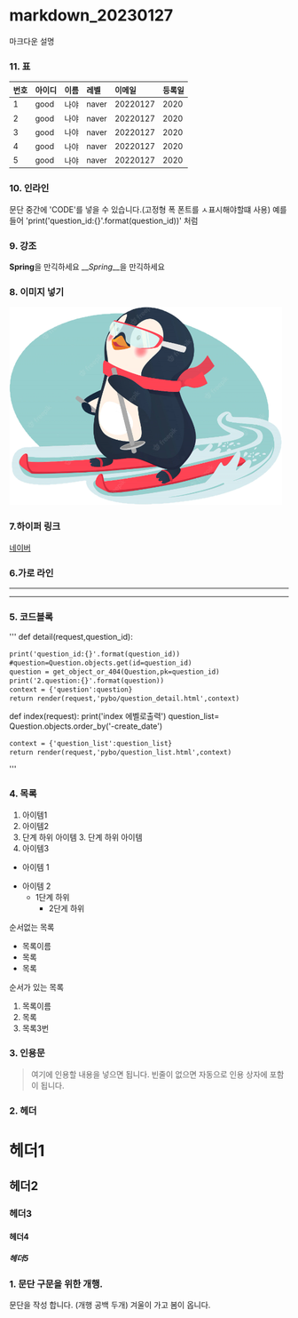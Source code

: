 # markdown_20230127
마크다운 설명

### 11. 표
|번호|아이디|이름|레벨|이메일|등록일|
|:----|:----|:----|:----|:----|:----|
|1|good|나야|naver|20220127|2020|
|2|good|나야|naver|20220127|2020|
|3|good|나야|naver|20220127|2020|
|4|good|나야|naver|20220127|2020|
|5|good|나야|naver|20220127|2020|

### 10. 인라인
문단 중간에 'CODE'를 넣을 수 있습니다.(고정형 폭 폰트를 ㅅ표시해야할떄 사용)
예를 들어 'print('question_id:{}'.format(question_id))' 처럼


### 9. 강조
**Spring**을 만긱하세요
__*Spring*__을 만긱하세요

### 8. 이미지 넣기
![팽귄](https://github.com/Wapl960212/markdown_20230127/blob/main/%ED%8C%BD%EA%B7%84.png)


### 7.하이퍼 링크
[네이버](https://naver.com)

### 6.가로 라인
---
***

### 5. 코드블록
'''
def detail(request,question_id):

    print('question_id:{}'.format(question_id))
    #question=Question.objects.get(id=question_id)
    question = get_object_or_404(Question,pk=question_id)
    print('2.question:{}'.format(question))
    context = {'question':question}
    return render(request,'pybo/question_detail.html',context)



def index(request):
    print('index 에벨로출력')
    question_list= Question.objects.order_by('-create_date')

    context = {'question_list':question_list}
    return render(request,'pybo/question_list.html',context)
'''

### 4. 목록
1. 아이템1
2. 아이템2
  9. 단계 하위 아이템
    3. 단계 하위 아이템
9. 아이템3
  
- 아이템 1
+ 아이템 2
  - 1단계 하위
    * 2단게 하위

순서없는 목록
* 목록이름
* 목록
* 목록

순서가 있는 목록   
1. 목록이름
2. 목록
3. 목록3번

### 3. 인용문
> 여기에 인용할 내용을 넣으면 됩니다.
> 빈줄이 없으면 자동으로 인용 상자에 포함이 됩니다.

### 2. 헤더
# 헤더1
## 헤더2
### 헤더3
#### 헤더4
##### 헤더5

### 1. 문단 구문을 위한 개행.
문단을 작성 합니다.   (개행 공백 두개)
겨울이 가고 봄이 옵니다.
